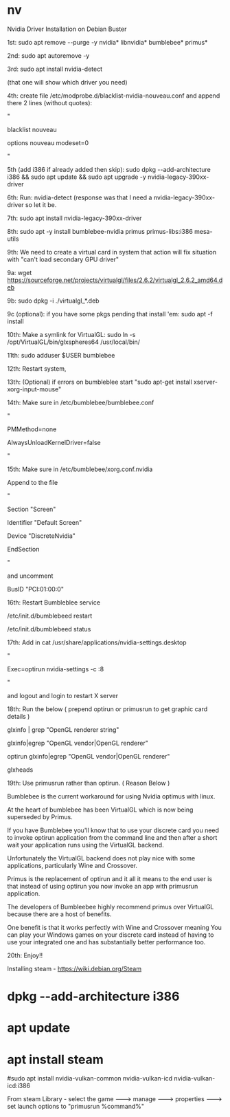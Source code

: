 # nv

Nvidia Driver Installation on Debian Buster


1st: sudo apt remove --purge -y nvidia* libnvidia* bumblebee* primus*

2nd: sudo apt autoremove -y

3rd: sudo apt install nvidia-detect

(that one will show which driver you need)

4th: create file /etc/modprobe.d/blacklist-nvidia-nouveau.conf and append there 2 lines (without quotes):

"

blacklist nouveau

options nouveau modeset=0

"

5th (add i386 if already added then skip): sudo dpkg --add-architecture i386 && sudo apt update && sudo apt upgrade -y nvidia-legacy-390xx-driver

6th: Run: nvidia-detect (response was that I need a nvidia-legacy-390xx-driver so let it be.

7th: sudo apt install nvidia-legacy-390xx-driver

8th: sudo apt -y install bumblebee-nvidia primus primus-libs:i386 mesa-utils

9th: We need to create a virtual card in system that action will fix situation with "can't load secondary GPU driver"

9a: wget https://sourceforge.net/projects/virtualgl/files/2.6.2/virtualgl_2.6.2_amd64.deb

9b: sudo dpkg -i ./virtualgl_*.deb

9c (optional): if you have some pkgs pending that install 'em: sudo apt -f install

10th: Make a symlink for VirtualGL: sudo ln -s /opt/VirtualGL/bin/glxspheres64 /usr/local/bin/

11th: sudo adduser $USER bumblebee

12th: Restart system,

13th: (Optional) if errors on bumbleblee start "sudo apt-get install xserver-xorg-input-mouse"

14th: Make sure in /etc/bumblebee/bumblebee.conf

"

PMMethod=none

AlwaysUnloadKernelDriver=false

"

15th: Make sure in /etc/bumblebee/xorg.conf.nvidia

Append to the file

"

Section "Screen"

Identifier "Default Screen"

Device "DiscreteNvidia"

EndSection

"

and uncomment

BusID "PCI:01:00:0"


16th: Restart Bumbleblee service

/etc/init.d/bumblebeed restart

/etc/init.d/bumblebeed status


17th: Add in cat /usr/share/applications/nvidia-settings.desktop

"

Exec=optirun nvidia-settings -c :8

"

and logout and login to restart X server


18th: Run the below ( prepend optirun or primusrun to get graphic card details )


glxinfo | grep "OpenGL renderer string"

glxinfo|egrep "OpenGL vendor|OpenGL renderer"

optirun glxinfo|egrep "OpenGL vendor|OpenGL renderer"

glxheads


19th: Use primusrun rather than optirun. ( Reason Below )

Bumblebee is the current workaround for using Nvidia optimus with linux.

At the heart of bumblebee has been VirtualGL which is now being superseded by Primus.

If you have Bumblebee you'll know that to use your discrete card you need to invoke optirun application from the command line and then after a short wait your application runs using the VirtualGL backend.

Unfortunately the VirtualGL backend does not play nice with some applications, particularly Wine and Crossover.

Primus is the replacement of optirun and it all it means to the end user is that instead of using optirun you now invoke an app with primusrun application.

The developers of Bumbleebee highly recommend primus over VirtualGL because there are a host of benefits.

One benefit is that it works perfectly with Wine and Crossover meaning You can play your Windows games on your discrete card instead of having to use your integrated one and has substantially better performance too.

20th: Enjoy!!

Installing steam - https://wiki.debian.org/Steam

# dpkg --add-architecture i386

# apt update

# apt install steam

#sudo apt install nvidia-vulkan-common nvidia-vulkan-icd nvidia-vulkan-icd:i386

From steam Library - select the game ---> manage ---> properties ---> set launch options to "primusrun %command%" 

